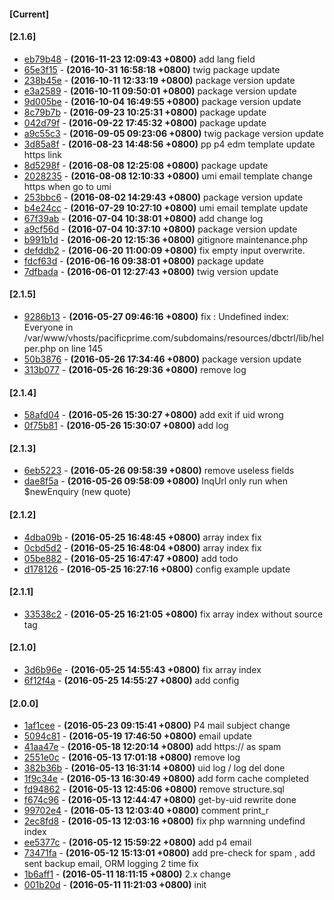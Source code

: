 #### [Current]

#### [2.1.6]
 * [eb79b48](../../commit/eb79b48) - __(2016-11-23 12:09:43 +0800)__ add lang field
 * [65e3f15](../../commit/65e3f15) - __(2016-10-31 16:58:18 +0800)__ twig package update
 * [238b45e](../../commit/238b45e) - __(2016-10-11 12:33:19 +0800)__ package version update
 * [e3a2589](../../commit/e3a2589) - __(2016-10-11 09:50:01 +0800)__ package version update
 * [9d005be](../../commit/9d005be) - __(2016-10-04 16:49:55 +0800)__ package version update
 * [8c79b7b](../../commit/8c79b7b) - __(2016-09-23 10:25:31 +0800)__ package update
 * [042d79f](../../commit/042d79f) - __(2016-09-22 17:45:32 +0800)__ package update
 * [a9c55c3](../../commit/a9c55c3) - __(2016-09-05 09:23:06 +0800)__ twig package version update
 * [3d85a8f](../../commit/3d85a8f) - __(2016-08-23 14:48:56 +0800)__ pp p4 edm template update https link
 * [8d5298f](../../commit/8d5298f) - __(2016-08-08 12:25:08 +0800)__ package update
 * [2028235](../../commit/2028235) - __(2016-08-08 12:10:33 +0800)__ umi email template change https when go to umi
 * [253bbc6](../../commit/253bbc6) - __(2016-08-02 14:29:43 +0800)__ package version update
 * [b4e24cc](../../commit/b4e24cc) - __(2016-07-29 10:27:10 +0800)__ umi email template update
 * [67f39ab](../../commit/67f39ab) - __(2016-07-04 10:38:01 +0800)__ add change log
 * [a9cf56d](../../commit/a9cf56d) - __(2016-07-04 10:37:10 +0800)__ package version update
 * [b991b1d](../../commit/b991b1d) - __(2016-06-20 12:15:36 +0800)__ gitignore maintenance.php
 * [defddb2](../../commit/defddb2) - __(2016-06-20 11:00:09 +0800)__ fix empty input overwrite.
 * [fdcf63d](../../commit/fdcf63d) - __(2016-06-16 09:38:01 +0800)__ package update
 * [7dfbada](../../commit/7dfbada) - __(2016-06-01 12:27:43 +0800)__ twig version update

#### [2.1.5]
 * [9286b13](../../commit/9286b13) - __(2016-05-27 09:46:16 +0800)__ fix : Undefined index: Everyone in /var/www/vhosts/pacificprime.com/subdomains/resources/dbctrl/lib/helper.php on line 145
 * [50b3876](../../commit/50b3876) - __(2016-05-26 17:34:46 +0800)__ package version update
 * [313b077](../../commit/313b077) - __(2016-05-26 16:29:36 +0800)__ remove log

#### [2.1.4]
 * [58afd04](../../commit/58afd04) - __(2016-05-26 15:30:27 +0800)__ add exit if uid wrong
 * [0f75b81](../../commit/0f75b81) - __(2016-05-26 15:30:07 +0800)__ add log

#### [2.1.3]
 * [6eb5223](../../commit/6eb5223) - __(2016-05-26 09:58:39 +0800)__ remove useless fields
 * [dae8f5a](../../commit/dae8f5a) - __(2016-05-26 09:58:09 +0800)__ InqUrl only run when $newEnquiry (new quote)

#### [2.1.2]
 * [4dba09b](../../commit/4dba09b) - __(2016-05-25 16:48:45 +0800)__ array index fix
 * [0cbd5d2](../../commit/0cbd5d2) - __(2016-05-25 16:48:04 +0800)__ array index fix
 * [05be882](../../commit/05be882) - __(2016-05-25 16:47:47 +0800)__ add todo
 * [d178126](../../commit/d178126) - __(2016-05-25 16:27:16 +0800)__ config example update

#### [2.1.1]
 * [33538c2](../../commit/33538c2) - __(2016-05-25 16:21:05 +0800)__ fix array index without source tag

#### [2.1.0]
 * [3d6b96e](../../commit/3d6b96e) - __(2016-05-25 14:55:43 +0800)__ fix array index
 * [6f12f4a](../../commit/6f12f4a) - __(2016-05-25 14:55:27 +0800)__ add config

#### [2.0.0]
 * [1af1cee](../../commit/1af1cee) - __(2016-05-23 09:15:41 +0800)__ P4 mail subject change
 * [5094c81](../../commit/5094c81) - __(2016-05-19 17:46:50 +0800)__ email update
 * [41aa47e](../../commit/41aa47e) - __(2016-05-18 12:20:14 +0800)__ add https:// as spam
 * [2551e0c](../../commit/2551e0c) - __(2016-05-13 17:01:18 +0800)__ remove log
 * [382b36b](../../commit/382b36b) - __(2016-05-13 16:31:14 +0800)__ uid log / log del done
 * [1f9c34e](../../commit/1f9c34e) - __(2016-05-13 16:30:49 +0800)__ add form cache completed
 * [fd94862](../../commit/fd94862) - __(2016-05-13 12:45:06 +0800)__ remove structure.sql
 * [f674c96](../../commit/f674c96) - __(2016-05-13 12:44:47 +0800)__ get-by-uid rewrite done
 * [99702e4](../../commit/99702e4) - __(2016-05-13 12:03:40 +0800)__ comment print_r
 * [2ec8fd8](../../commit/2ec8fd8) - __(2016-05-13 12:03:16 +0800)__ fix php warnning undefind index
 * [ee5377c](../../commit/ee5377c) - __(2016-05-12 15:59:22 +0800)__ add p4 email
 * [73471fa](../../commit/73471fa) - __(2016-05-12 15:13:01 +0800)__ add pre-check for spam , add sent backup email, ORM logging 2 time fix
 * [1b6aff1](../../commit/1b6aff1) - __(2016-05-11 18:11:15 +0800)__ 2.x change
 * [001b20d](../../commit/001b20d) - __(2016-05-11 11:21:03 +0800)__ init

